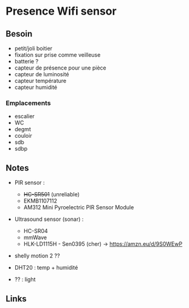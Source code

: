 # Presence Wifi sensor

## Besoin

- petit/joli boitier
- fixation sur prise comme veilleuse 
- batterie ?
- capteur de présence pour une pièce
- capteur de luminosité 
- capteur température 
- capteur humidité 

### Emplacements

- escalier
- WC
- degmt
- couloir
- sdb
- sdbp

## Notes

- PIR sensor :
  - ~~HC-SR501~~ (unreliable)
  - EKMB1107112
  - AM312 Mini Pyroelectric PIR Sensor Module
- Ultrasound sensor (sonar) :
  - HC-SR04
  - mmWave
  - HLK-LD1115H - Sen0395 (cher) -> https://amzn.eu/d/9S0WEwP
 
- shelly motion 2 ??

- DHT20 : temp + humidité
- ?? : light

## Links
